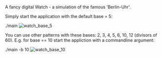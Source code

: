 A fancy digital Watch - a simulation of the famous 'Berlin-Uhr'.

Simply start the application with the default base = 5:

./main
![watch_base_5](https://github.com/squawk7x/Qt/assets/76264626/d771153a-af6f-4352-93d8-b593c4e8ca23)

You can use other patterns with these bases: 2, 3, 4, 5, 6, 10, 12 (divisors of 60).
E.g. for base == 10 start the appliction with a commandline argument:

./main -b 10
![watch_base_10](https://github.com/squawk7x/Qt/assets/76264626/0da96e59-e866-4a8e-b5b6-3e833ff4343e)
